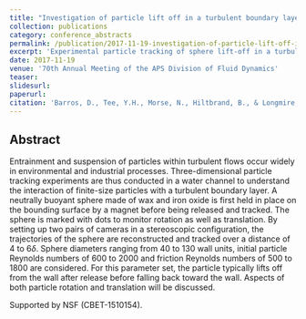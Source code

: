 ```yaml
---
title: "Investigation of particle lift off in a turbulent boundary layer"
collection: publications
category: conference_abstracts
permalink: /publication/2017-11-19-investigation-of-particle-lift-off-in-a-turbulent-boundary-layer
excerpt: 'Experimental particle tracking of sphere lift-off in a turbulent boundary layer.'
date: 2017-11-19
venue: '70th Annual Meeting of the APS Division of Fluid Dynamics'
teaser: 
slidesurl: 
paperurl: 
citation: 'Barros, D., Tee, Y.H., Morse, N., Hiltbrand, B., & Longmire, E. (2017). &quot;Investigation of particle lift off in a turbulent boundary layer&quot; <i>70th Annual Meeting of the APS Division of Fluid Dynamics</i>. Denver, USA.'
---
```


## Abstract 

Entrainment and suspension of particles within turbulent flows occur widely in environmental and industrial processes. Three-dimensional particle tracking experiments are thus conducted in a water channel to understand the interaction of finite-size particles with a turbulent boundary layer. A neutrally buoyant sphere made of wax and iron oxide is first held in place on the bounding surface by a magnet before being released and tracked. The sphere is marked with dots to monitor rotation as well as translation. By setting up two pairs of cameras in a stereoscopic configuration, the trajectories of the sphere are reconstructed and tracked over a distance of $4$ to $6\delta$. Sphere diameters ranging from $40$ to $130$ wall units, initial particle Reynolds numbers of $600$ to $2000$ and friction Reynolds numbers of $500$ to $1800$ are considered. For this parameter set, the particle typically lifts off from the wall after release before falling back toward the wall. Aspects of both particle rotation and translation will be discussed.

Supported by NSF (CBET-1510154).